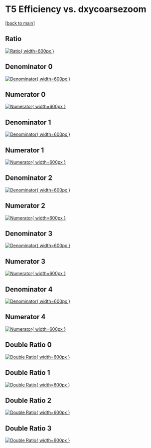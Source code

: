 # T5 Efficiency vs. dxycoarsezoom

[[back to main](./)]



## Ratio

[![Ratio](../mtv/var/T5_loweta_211_-1_eff_dxycoarsezoom.png){ width=600px }](../mtv/var/T5_loweta_211_-1_eff_dxycoarsezoom.pdf)

## Denominator 0

[![Denominator](../mtv/den/T5_loweta_211_-1_eff_dxycoarsezoom_den0.png){ width=600px }](../mtv/den/T5_loweta_211_-1_eff_dxycoarsezoom_den0.pdf)

## Numerator 0

[![Numerator](../mtv/num/T5_loweta_211_-1_eff_dxycoarsezoom_num0.png){ width=600px }](../mtv/num/T5_loweta_211_-1_eff_dxycoarsezoom_num0.pdf)

## Denominator 1

[![Denominator](../mtv/den/T5_loweta_211_-1_eff_dxycoarsezoom_den1.png){ width=600px }](../mtv/den/T5_loweta_211_-1_eff_dxycoarsezoom_den1.pdf)

## Numerator 1

[![Numerator](../mtv/num/T5_loweta_211_-1_eff_dxycoarsezoom_num1.png){ width=600px }](../mtv/num/T5_loweta_211_-1_eff_dxycoarsezoom_num1.pdf)

## Denominator 2

[![Denominator](../mtv/den/T5_loweta_211_-1_eff_dxycoarsezoom_den2.png){ width=600px }](../mtv/den/T5_loweta_211_-1_eff_dxycoarsezoom_den2.pdf)

## Numerator 2

[![Numerator](../mtv/num/T5_loweta_211_-1_eff_dxycoarsezoom_num2.png){ width=600px }](../mtv/num/T5_loweta_211_-1_eff_dxycoarsezoom_num2.pdf)

## Denominator 3

[![Denominator](../mtv/den/T5_loweta_211_-1_eff_dxycoarsezoom_den3.png){ width=600px }](../mtv/den/T5_loweta_211_-1_eff_dxycoarsezoom_den3.pdf)

## Numerator 3

[![Numerator](../mtv/num/T5_loweta_211_-1_eff_dxycoarsezoom_num3.png){ width=600px }](../mtv/num/T5_loweta_211_-1_eff_dxycoarsezoom_num3.pdf)

## Denominator 4

[![Denominator](../mtv/den/T5_loweta_211_-1_eff_dxycoarsezoom_den4.png){ width=600px }](../mtv/den/T5_loweta_211_-1_eff_dxycoarsezoom_den4.pdf)

## Numerator 4

[![Numerator](../mtv/num/T5_loweta_211_-1_eff_dxycoarsezoom_num4.png){ width=600px }](../mtv/num/T5_loweta_211_-1_eff_dxycoarsezoom_num4.pdf)

## Double Ratio 0

[![Double Ratio](../mtv/ratio/T5_loweta_211_-1_eff_dxycoarsezoom_ratio0.png){ width=600px }](../mtv/ratio/T5_loweta_211_-1_eff_dxycoarsezoom_ratio0.pdf)

## Double Ratio 1

[![Double Ratio](../mtv/ratio/T5_loweta_211_-1_eff_dxycoarsezoom_ratio1.png){ width=600px }](../mtv/ratio/T5_loweta_211_-1_eff_dxycoarsezoom_ratio1.pdf)

## Double Ratio 2

[![Double Ratio](../mtv/ratio/T5_loweta_211_-1_eff_dxycoarsezoom_ratio2.png){ width=600px }](../mtv/ratio/T5_loweta_211_-1_eff_dxycoarsezoom_ratio2.pdf)

## Double Ratio 3

[![Double Ratio](../mtv/ratio/T5_loweta_211_-1_eff_dxycoarsezoom_ratio3.png){ width=600px }](../mtv/ratio/T5_loweta_211_-1_eff_dxycoarsezoom_ratio3.pdf)

